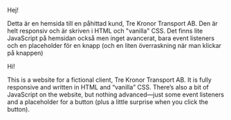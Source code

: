Hej!

Detta är en hemsida till en påhittad kund, Tre Kronor Transport AB.
Den är helt responsiv och är skriven i HTML och "vanilla" CSS.
Det finns lite JavaScript på hemsidan också men inget avancerat, bara event listeners och en placeholder för en knapp (och en liten överraskning när man klickar på knappen)


Hi!

This is a website for a fictional client, Tre Kronor Transport AB.
It is fully responsive and written in HTML and “vanilla” CSS.
There’s also a bit of JavaScript on the website, but nothing advanced—just some event listeners and a placeholder for a button (plus a little surprise when you click the button).
